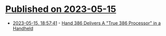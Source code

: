 # [Published on 2023-05-15](index.md)

* [2023-05-15, 18:57:41](https://lobste.rs/s/inxg9u/hand_386_delivers_true_386_processor) - [Hand 386 Delivers A \"True 386 Processor\" in a Handheld](https://www.tomshardware.com/news/hand-386-handheld)
